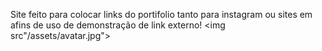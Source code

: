 Site feito para colocar links do portifolio tanto para instagram ou sites em afins de uso de demonstração de link externo!
<img src"/assets/avatar.jpg">
